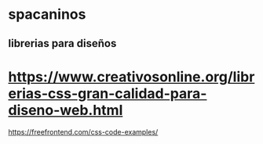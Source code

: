 # spacaninos
## librerias para diseños
# https://www.creativosonline.org/librerias-css-gran-calidad-para-diseno-web.html
https://freefrontend.com/css-code-examples/
